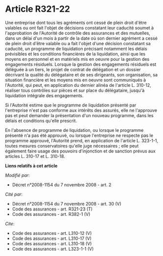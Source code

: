 # Article R321-22

Une entreprise dont tous les agréments ont cessé de plein droit d'être valables ou ont fait l'objet de décisions constatant
leur caducité soumet à l'approbation de l'Autorité de contrôle des assurances et des mutuelles, dans un délai d'un mois à
partir de la date où son dernier agrément a cessé de plein droit d'être valable ou a fait l'objet d'une décision constatant
sa caducité, un programme de liquidation précisant notamment les délais prévisibles et les conditions financières de la
liquidation, ainsi que les moyens en personnel et en matériels mis en oeuvre pour la gestion des engagements résiduels.
Lorsque la gestion des engagements résiduels est déléguée à un tiers, le projet de contrat de délégation et un dossier
décrivant la qualité du délégataire et de ses dirigeants, son organisation, sa situation financière et les moyens mis en
oeuvre sont communiqués à l'Autorité, qui peut, en application du dernier alinéa de l'article L. 310-12, réaliser tous
contrôles sur pièces et sur place du délégataire, jusqu'à liquidation intégrale des engagements. 

Si l'Autorité estime que le programme de liquidation présenté par l'entreprise n'est pas conforme aux intérêts des assurés,
elle ne l'approuve pas et peut demander la présentation d'un nouveau programme, dans les délais et conditions qu'elle
prescrit. 

En l'absence de programme de liquidation, ou lorsque le programme présenté n'a pas été approuvé, ou lorsque l'entreprise ne
respecte pas le programme approuvé, l'Autorité prend, en application de l'article L. 323-1-1, toutes mesures conservatoires
qu'elle juge nécessaires ; elle peut également faire usage des pouvoirs d'injonction et de sanction prévus aux articles L.
310-17 et L. 310-18.

**Liens relatifs à cet article**

_Modifié par_:

  - Décret n°2008-1154 du 7 novembre 2008 - art. 2

_Cité par_:

  - Décret n°2008-1154 du 7 novembre 2008 - art. 30 (V)
  - Code des assurances - art. R321-23 (T)
  - Code des assurances - art. R382-1 (V)

_Cite_:

  - Code des assurances - art. L310-12 (V)
  - Code des assurances - art. L310-17 (V)
  - Code des assurances - art. L310-18 (V)
  - Code des assurances - art. L323-1-1 (V)
